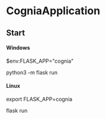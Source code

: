 # CogniaApplication

## Start

#### Windows
$env:FLASK_APP="cognia"

python3 -m flask run

#### Linux
export FLASK_APP=cognia

flask run
